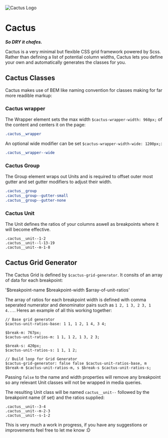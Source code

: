 ![Cactus Logo](http://joedinsdale.co.uk/misc/cactus-logo.png)

# Cactus
_**So DRY it chafes.**_

Cactus is a very minimal but flexible CSS grid framework powered by Scss. Rather than defining a list of potential column widths, Cactus lets you define your own and automatically generates the classes for you.


## Cactus Classes
Cactus makes use of BEM like naming convention for classes making for far more readible markup:

### Cactus wrapper
The Wrapper element sets the max width `$cactus-wrapper-width: 960px;` of the content and centers it on the page:

``` css
.cactus__wrapper
```

An optional wide modifier can be set `$cactus-wrapper-width-wide: 1200px;`:

``` css
.cactus__wrapper--wide
```

### Cactus Group
The Group element wraps out Units and is required to offset outer most gutter and set gutter modifiers to adjust their width.

``` css
.cactus__group
.cactus__group--gutter-small
.cactus__group--gutter-none
```

### Cactus Unit
The Unit defines the ratios of your columns aswell as breakpoints where it will become effective.

    .cactus__unit--1-2
    .cactus__unit--l-13-19
    .cactus__unit--m-1-8


## Cactus Grid Generator
The Cactus Grid is defined by `$cactus-grid-generator`. It consits of an array of data for each breakpoint:

'$breakpoint-name $breakpoint-width $array-of-unit-ratios'

The array of ratios for each breakpoint width is defined with comma seperated numerator and denominator pairs such as `1 2, 1 3, 2 3, 1 4...`. Heres an example of all this working together:

    // Base grid generator
    $cactus-unit-ratios-base: 1 1, 1 2, 1 4, 3 4;

    $break-m: 767px;
    $cactus-unit-ratios-m: 1 1, 1 2, 1 3, 2 3;

    $break-s: 420px;
    $cactus-unit-ratios-s: 1 1, 1 2;

    // Build loop for Grid Generator
    $cactus-grid-generator: false false $cactus-unit-ratios-base, m $break-m $cactus-unit-ratios-m, s $break-s $cactus-unit-ratios-s;

Passing `false` to the name and width properties will remove any breakpoint so any relevant Unit classes will not be wrapped in media queries.

The resulting Unit class will be named `cactus__unit--` followed by the breakpoint name (if set) and the ratios supplied:

    .cactus__unit--3-4
    .cactus__unit--m-2-3
    .cactus__unit--s-1-2

This is very much a work in progress, if you have any suggestions or improvements feel free to let me know :D
